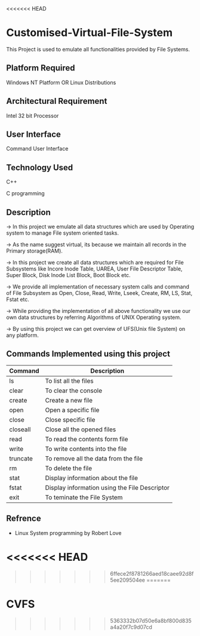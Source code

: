 <<<<<<< HEAD

# Customised-Virtual-File-System

This Project is used to emulate all functionalities provided by File Systems.


## Platform Required

Windows NT Platform OR Linux Distributions
## Architectural Requirement

Intel 32 bit Processor
## User Interface 

Command User Interface
## Technology Used

C++

C programming
## Description

-> In this project we emulate all data structures which are used
   by Operating system to manage File system oriented tasks.

-> As the name suggest virtual, its because we maintain all
   records in the Primary storage(RAM).

-> In this project we create all data structures which are 
   required for File Subsystems like Incore Inode Table, UAREA,
   User File Descriptor Table, Super Block, Disk Inode List Block,
   Boot Block etc. 
      
-> We provide all implementation of necessary system calls and 
   command of File Subsystem as Open, Close, Read, Write, Lseek, 
   Create, RM, LS, Stat, Fstat etc.

-> While providing the implementation of all above functionality
   we use our own data structures by referring Algorithms of UNIX
   Operating system. 
     
-> By using this project we can get overview of UFS(Unix file 
   System) on any platform.
   ## Commands Implemented using this project

| Command             | Description                                                                |
| ----------------- | ------------------------------------------------------------------ |
| ls | To list all the files |
| clear | To clear the console |
| create | Create a new file |
| open | Open a specific file |
| close | Close specific file |
| closeall | Close all the opened files |
| read | To read the contents form file |
| write | To write contents into the file |
| truncate | To remove all the data from the file |
| rm | To delete the file |
| stat | Display information about the file |
| fstat | Display information using the File Descriptor |
| exit | To teminate the File System |




## Refrence

- Linux System programming by Robert Love

<<<<<<< HEAD
=======

>>>>>>> 6ffece2f8781266aed18caee92d8f5ee209504ee
=======
# CVFS
>>>>>>> 5363332b07d50e6a8bf800d835a4a20f7c9d07cd
